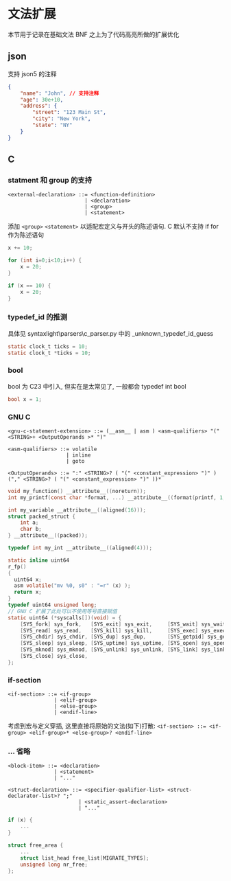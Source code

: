
# 文法扩展

本节用于记录在基础文法 BNF 之上为了代码高亮所做的扩展优化

## json

支持 json5 的注释

```json
{
    "name": "John", // 支持注释
    "age": 30e+10,
    "address": {
        "street": "123 Main St",
        "city": "New York",
        "state": "NY"
    }
}
```

## C

### statment 和 group 的支持

```bnf
<external-declaration> ::= <function-definition>
                         | <declaration>
                         | <group>
                         | <statement>
```

添加 `<group>` `<statement>` 以适配宏定义与开头的陈述语句. C 默认不支持 if for 作为陈述语句

```c
x += 10;

for (int i=0;i<10;i++) {
    x = 20;
}

if (x == 10) {
    x = 20;
}
```

### typedef_id 的推测

具体见 syntaxlight\parsers\c_parser.py 中的 _unknown_typedef_id_guess

```c
static clock_t ticks = 10;
static clock_t *ticks = 10;
```

### bool

bool 为 C23 中引入, 但实在是太常见了, 一般都会 typedef int bool

```c
bool x = 1;
```

### GNU C

```bnf
<gnu-c-statement-extension> ::= (__asm__ | asm ) <asm-qualifiers> "(" <STRING>+ <OutputOperands >* ")"

<asm-qualifiers> ::= volatile
                   | inline
                   | goto

<OutputOperands> ::= ":" <STRING>? ( "(" <constant_expression> ")" ) ("," <STRING>? ( "(" <constant_expression> ")" ))*
```

```c
void my_function() __attribute__((noreturn));
int my_printf(const char *format, ...) __attribute__((format(printf, 1, 2)));

int my_variable __attribute__((aligned(16)));
struct packed_struct {
    int a;
    char b;
} __attribute__((packed));

typedef int my_int __attribute__((aligned(4)));

static inline uint64
r_fp()
{
  uint64 x;
  asm volatile("mv %0, s0" : "=r" (x) );
  return x;
}
typedef uint64 unsigned long;
// GNU C 扩展了此处可以不使用等号直接赋值
static uint64 (*syscalls[])(void) = {
    [SYS_fork] sys_fork,   [SYS_exit] sys_exit,     [SYS_wait] sys_wait,     [SYS_pipe] sys_pipe,
    [SYS_read] sys_read,   [SYS_kill] sys_kill,     [SYS_exec] sys_exec,     [SYS_fstat] sys_fstat,
    [SYS_chdir] sys_chdir, [SYS_dup] sys_dup,       [SYS_getpid] sys_getpid, [SYS_sbrk] sys_sbrk,
    [SYS_sleep] sys_sleep, [SYS_uptime] sys_uptime, [SYS_open] sys_open,     [SYS_write] sys_write,
    [SYS_mknod] sys_mknod, [SYS_unlink] sys_unlink, [SYS_link] sys_link,     [SYS_mkdir] sys_mkdir,
    [SYS_close] sys_close,
};
```

### if-section

```bnf
<if-section> ::= <if-group>
               | <elif-group>
               | <else-group>
               | <endif-line>
```

考虑到宏与定义穿插, 这里直接将原始的文法(如下)打散: `<if-section> ::= <if-group> <elif-group>* <else-group>? <endif-line>`

### ... 省略

```bnf
<block-item> ::= <declaration>
               | <statement>
               | "..."

<struct-declaration> ::= <specifier-qualifier-list> <struct-declarator-list>? ";"
                       | <static_assert-declaration>
                       | "..."
```

```c
if (x) {
    ...
}

struct free_area {
    ...
    struct list_head free_list[MIGRATE_TYPES];
    unsigned long nr_free;
};
```